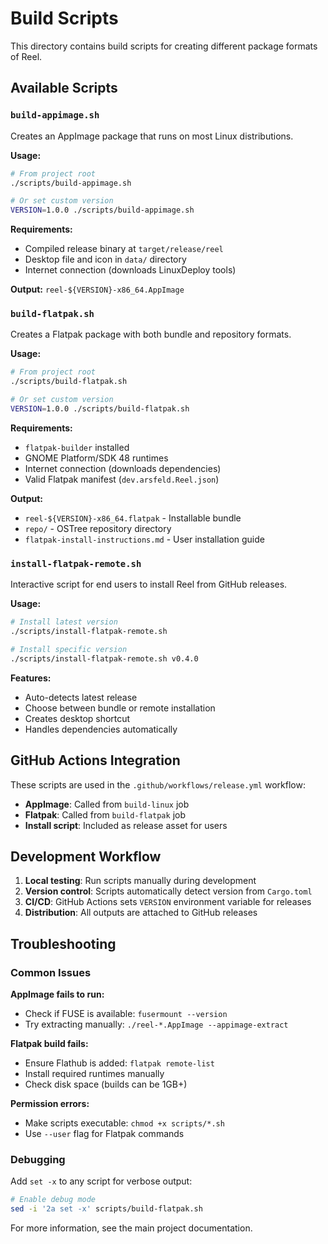 # Build Scripts

This directory contains build scripts for creating different package formats of Reel.

## Available Scripts

### `build-appimage.sh`
Creates an AppImage package that runs on most Linux distributions.

**Usage:**
```bash
# From project root
./scripts/build-appimage.sh

# Or set custom version
VERSION=1.0.0 ./scripts/build-appimage.sh
```

**Requirements:**
- Compiled release binary at `target/release/reel`
- Desktop file and icon in `data/` directory
- Internet connection (downloads LinuxDeploy tools)

**Output:** `reel-${VERSION}-x86_64.AppImage`

### `build-flatpak.sh`
Creates a Flatpak package with both bundle and repository formats.

**Usage:**
```bash
# From project root
./scripts/build-flatpak.sh

# Or set custom version
VERSION=1.0.0 ./scripts/build-flatpak.sh
```

**Requirements:**
- `flatpak-builder` installed
- GNOME Platform/SDK 48 runtimes
- Internet connection (downloads dependencies)
- Valid Flatpak manifest (`dev.arsfeld.Reel.json`)

**Output:**
- `reel-${VERSION}-x86_64.flatpak` - Installable bundle
- `repo/` - OSTree repository directory
- `flatpak-install-instructions.md` - User installation guide

### `install-flatpak-remote.sh`
Interactive script for end users to install Reel from GitHub releases.

**Usage:**
```bash
# Install latest version
./scripts/install-flatpak-remote.sh

# Install specific version
./scripts/install-flatpak-remote.sh v0.4.0
```

**Features:**
- Auto-detects latest release
- Choose between bundle or remote installation
- Creates desktop shortcut
- Handles dependencies automatically

## GitHub Actions Integration

These scripts are used in the `.github/workflows/release.yml` workflow:

- **AppImage**: Called from `build-linux` job
- **Flatpak**: Called from `build-flatpak` job
- **Install script**: Included as release asset for users

## Development Workflow

1. **Local testing**: Run scripts manually during development
2. **Version control**: Scripts automatically detect version from `Cargo.toml`
3. **CI/CD**: GitHub Actions sets `VERSION` environment variable for releases
4. **Distribution**: All outputs are attached to GitHub releases

## Troubleshooting

### Common Issues

**AppImage fails to run:**
- Check if FUSE is available: `fusermount --version`
- Try extracting manually: `./reel-*.AppImage --appimage-extract`

**Flatpak build fails:**
- Ensure Flathub is added: `flatpak remote-list`
- Install required runtimes manually
- Check disk space (builds can be 1GB+)

**Permission errors:**
- Make scripts executable: `chmod +x scripts/*.sh`
- Use `--user` flag for Flatpak commands

### Debugging

Add `set -x` to any script for verbose output:
```bash
# Enable debug mode
sed -i '2a set -x' scripts/build-flatpak.sh
```

For more information, see the main project documentation.